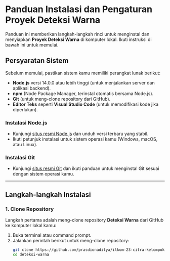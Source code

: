 # Panduan Instalasi dan Pengaturan Proyek Deteksi Warna

Panduan ini memberikan langkah-langkah rinci untuk menginstal dan menyiapkan **Proyek Deteksi Warna** di komputer lokal. Ikuti instruksi di bawah ini untuk memulai.

## Persyaratan Sistem

Sebelum memulai, pastikan sistem kamu memiliki perangkat lunak berikut:

- **Node.js** versi 14.0.0 atau lebih tinggi (untuk menjalankan server dan aplikasi backend).
- **npm** (Node Package Manager, terinstal otomatis bersama Node.js).
- **Git** (untuk meng-clone repository dari GitHub).
- **Editor Teks** seperti **Visual Studio Code** (untuk memodifikasi kode jika diperlukan).

### Instalasi Node.js
- Kunjungi [situs resmi Node.js](https://nodejs.org/) dan unduh versi terbaru yang stabil.
- Ikuti petunjuk instalasi untuk sistem operasi kamu (Windows, macOS, atau Linux).

### Instalasi Git
- Kunjungi [situs resmi Git](https://git-scm.com/) dan ikuti panduan untuk menginstal Git sesuai dengan sistem operasi kamu.

---

## Langkah-langkah Instalasi

### 1. Clone Repository

Langkah pertama adalah meng-clone repository **Deteksi Warna** dari GitHub ke komputer lokal kamu:

1. Buka terminal atau command prompt.
2. Jalankan perintah berikut untuk meng-clone repository:
   ```bash
   git clone https://github.com/prasdionaditya/ilkom-23-citra-kelompok-6.git
   cd deteksi-warna
